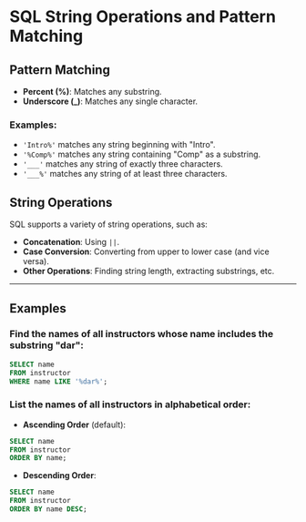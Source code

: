 # SQL String Operations and Pattern Matching

## Pattern Matching
- **Percent (%)**: Matches any substring.  
- **Underscore (_)**: Matches any single character.

### Examples:
- `'Intro%'` matches any string beginning with "Intro".  
- `'%Comp%'` matches any string containing "Comp" as a substring.  
- `'___'` matches any string of exactly three characters.  
- `'___%'` matches any string of at least three characters.

## String Operations
SQL supports a variety of string operations, such as:
- **Concatenation**: Using `||`.  
- **Case Conversion**: Converting from upper to lower case (and vice versa).  
- **Other Operations**: Finding string length, extracting substrings, etc.

---

## Examples

### Find the names of all instructors whose name includes the substring "dar":
```sql
SELECT name 
FROM instructor
WHERE name LIKE '%dar%';
```

### List the names of all instructors in alphabetical order:
- **Ascending Order** (default):
```sql
SELECT name 
FROM instructor 
ORDER BY name;
```

- **Descending Order**:
```sql
SELECT name 
FROM instructor 
ORDER BY name DESC;
```